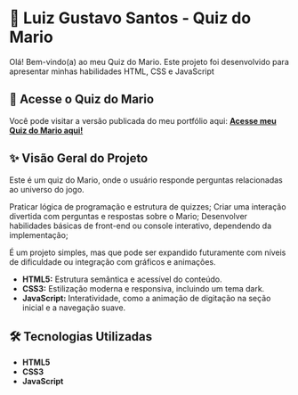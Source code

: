 # 🚀 Luiz Gustavo Santos - Quiz do Mario

Olá! Bem-vindo(a) ao meu Quiz do Mario. Este projeto foi desenvolvido para apresentar minhas habilidades HTML, CSS e JavaScript

## 🔗 Acesse o Quiz do Mario

Você pode visitar a versão publicada do meu portfólio aqui:
[**Acesse meu Quiz do Mario aqui!**](https://gustavodevv.github.io/quizmario/)

## ✨ Visão Geral do Projeto

Este é um quiz do Mario, onde o usuário responde perguntas relacionadas ao universo do jogo.

Praticar lógica de programação e estrutura de quizzes;
Criar uma interação divertida com perguntas e respostas sobre o Mario;
Desenvolver habilidades básicas de front-end ou console interativo, dependendo da implementação;

É um projeto simples, mas que pode ser expandido futuramente com níveis de dificuldade ou integração com gráficos e animações.

* **HTML5:** Estrutura semântica e acessível do conteúdo.
* **CSS3:** Estilização moderna e responsiva, incluindo um tema dark.
* **JavaScript:** Interatividade, como a animação de digitação na seção inicial e a navegação suave.

## 🛠️ Tecnologias Utilizadas

* **HTML5**
* **CSS3**
* **JavaScript**
